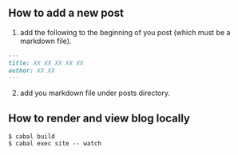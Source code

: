 ## How to add a new post

1. add the following to the beginning of you post (which must be a markdown file).
```markdown
---
title: XX XX XX XX XX
author: XX XX
---
```

2. add you markdown file under posts directory.

## How to render and view blog locally

```shell
$ cabal build
$ cabal exec site -- watch
```
